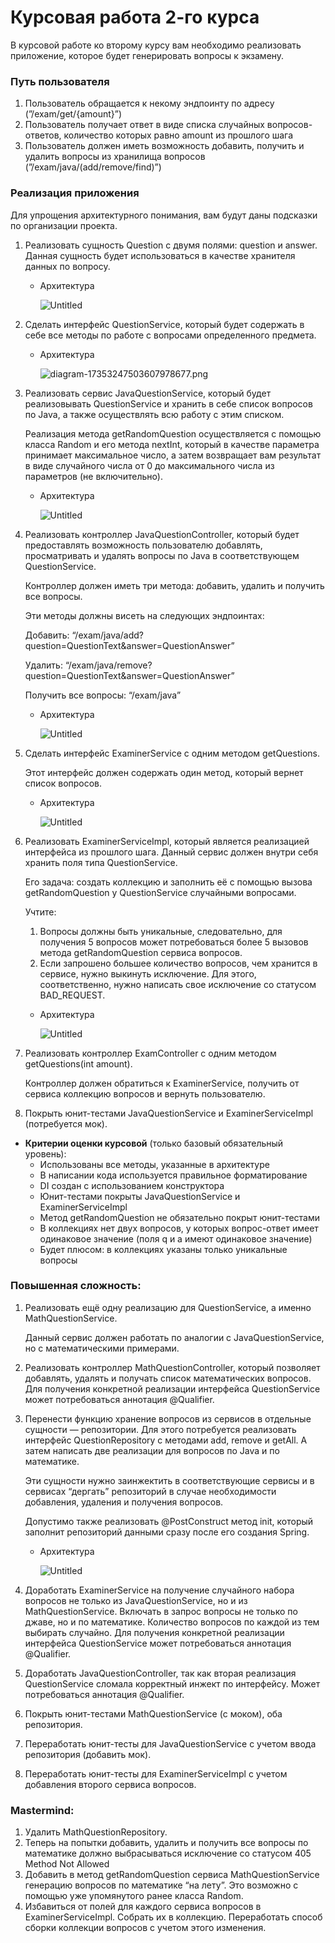 # Курсовая работа 2-го курса

В курсовой работе ко второму курсу вам необходимо реализовать приложение, которое будет генерировать вопросы к экзамену.

### Путь пользователя

1. Пользователь обращается к некому эндпоинту по адресу (”/exam/get/{amount}”)
2. Пользователь получает ответ в виде списка случайных вопросов-ответов, количество которых равно amount из прошлого шага
3. Пользователь должен иметь возможность добавить, получить и удалить вопросы из хранилища вопросов (”/exam/java/(add/remove/find)”)

### Реализация приложения

Для упрощения архитектурного понимания, вам будут даны подсказки по организации проекта.

1. Реализовать сущность Question с двумя полями: question и answer. Данная сущность будет использоваться в качестве хранителя данных по вопросу.
    - Архитектура
        
        ![Untitled](https://downloader.disk.yandex.ru/preview/2b72ec067aa9237bbfc27862411d65cfbab2885384f0f36b6c5ac8eab3a64dfb/6467c7be/IDaLvcL_rPBrTMPqZ6c9VVPxudwH2uIMRCwd0E60IeyoLW1neVK_gquTtQf-ImdcWWw980Z0toipdL5_g65vug%3D%3D?uid=0&filename=Untitled.png&disposition=inline&hash=&limit=0&content_type=image%2Fpng&owner_uid=0&tknv=v2&size=3840x1896)
        
2. Сделать интерфейс QuestionService, который будет содержать в себе все методы по работе с вопросами определенного предмета.
    - Архитектура
        
        ![diagram-17353247503607978677.png](https://downloader.disk.yandex.ru/preview/e6c73a7ba4fc131aae0437000bb73c878860a3af827bf0c3bc800c8bbf02140c/6467cae3/1oi8r3TEWm9OtEPcYeKZN1b7_7_2Fo8fH8bSeN238s53Ofy7q0k_7cBovdY__Mml9nca730aUMgxzo7fZ78T7A%3D%3D?uid=0&filename=diagram-17353247503607978677.png&disposition=inline&hash=&limit=0&content_type=image%2Fpng&owner_uid=0&tknv=v2&size=3840x1896)
        
3. Реализовать сервис JavaQuestionService, который будет реализовывать QuestionService и хранить в себе список вопросов по Java, а также осуществлять всю работу с этим списком.
    
    Реализация метода getRandomQuestion осуществляется с помощью класса Random и его метода nextInt, который в качестве параметра принимает максимальное число, а затем возвращает вам результат в виде случайного числа от 0 до максимального числа из параметров (не включительно).
    
    - Архитектура
        
        ![Untitled](https://downloader.disk.yandex.ru/preview/2011afd6b5510aafa0d1fc9e04116d5a457c46a016893e8f41db969a0272f164/6467cbcc/tHqlcpf8PYiMhx85xOHKGlb7_7_2Fo8fH8bSeN238s7fqvmj2ne_zv8O9xp3o79385ceql9uq76cd4lJM-T-IA%3D%3D?uid=0&filename=Untitled%20%281%29.png&disposition=inline&hash=&limit=0&content_type=image%2Fpng&owner_uid=0&tknv=v2&size=3840x1896)
        
4. Реализовать контроллер JavaQuestionController, который будет предоставлять возможность пользователю добавлять, просматривать и удалять вопросы по Java в соответствующем QuestionService.
    
    Контроллер должен иметь три метода: добавить, удалить и получить все вопросы.
    
    Эти методы должны висеть на следующих эндпоинтах:
    
    Добавить: “/exam/java/add?question=QuestionText&answer=QuestionAnswer”
    
    Удалить: “/exam/java/remove?question=QuestionText&answer=QuestionAnswer”
    
    Получить все вопросы: “/exam/java”
    
    - Архитектура
        
        ![Untitled](https://downloader.disk.yandex.ru/preview/6f27e408cb1fc7eeb1469234aa902919a2684ad9ca887b4084064f78fd5acdca/6467cc17/QtYJLc54tgABG7PtEo5UZ1b7_7_2Fo8fH8bSeN238s46Ban9DUfI3UKeKiG2h2CB2icif1-Sif4fNytScBJ1ww%3D%3D?uid=0&filename=Untitled%20%282%29.png&disposition=inline&hash=&limit=0&content_type=image%2Fpng&owner_uid=0&tknv=v2&size=3840x1896)
        
5. Сделать интерфейс ExaminerService с одним методом getQuestions.
    
    Этот интерфейс должен содержать один метод, который вернет список вопросов.
    
    - Архитектура
        
        ![Untitled](https://s3-us-west-2.amazonaws.com/secure.notion-static.com/09fcb326-fcd6-4f22-887b-88266928110d/Untitled.png)
        
6. Реализовать ExaminerServiceImpl, который является реализацией интерфейса из прошлого шага. Данный сервис должен внутри себя хранить поля типа QuestionService.
    
    Его задача: создать коллекцию и заполнить её с помощью вызова getRandomQuestion у QuestionService случайными вопросами. 
    
    Учтите:
    
    1.  Вопросы должны быть уникальные, следовательно, для получения 5 вопросов может потребоваться более 5 вызовов метода getRandomQuestion сервиса вопросов.
    2. Если запрошено большее количество вопросов, чем хранится в сервисе, нужно выкинуть исключение. Для этого, соответственно, нужно написать свое исключение со статусом BAD_REQUEST.
    - Архитектура
        
        ![Untitled](https://s3-us-west-2.amazonaws.com/secure.notion-static.com/4cb9d332-c716-4734-9642-22eb2969ea17/Untitled.png)
        
7. Реализовать контроллер ExamController с одним методом getQuestions(int amount).
    
    Контроллер должен обратиться к ExaminerService, получить от сервиса коллекцию вопросов и вернуть пользователю.
    
8. Покрыть юнит-тестами JavaQuestionService и ExaminerServiceImpl (потребуется мок).

- **Критерии оценки курсовой** (только базовый обязательный уровень):
    - Использованы все методы, указанные в архитектуре
    - В написании кода используется правильное форматирование
    - DI создан с использованием конструктора
    - Юнит-тестами покрыты JavaQuestionService и ExaminerServiceImpl
    - Метод getRandomQuestion не обязательно покрыт юнит-тестами
    - В коллекциях нет двух вопросов, у которых вопрос-ответ имеет одинаковое значение (поля q и a имеют одинаковое значение)
    - Будет плюсом: в коллекциях указаны только уникальные вопросы
    

### Повышенная сложность:

1. Реализовать ещё одну реализацию для QuestionService, а именно MathQuestionService.
    
    Данный сервис должен работать по аналогии с JavaQuestionService, но с математическими примерами.
    
2. Реализовать контроллер MathQuestionController, который позволяет добавлять, удалять и получать список математических вопросов. Для получения конкретной реализации интерфейса QuestionService может потребоваться аннотация @Qualifier.
3. Перенести функцию хранение вопросов из сервисов в отдельные сущности — репозитории. Для этого потребуется реализовать интерфейс QuestionRepository с методами add, remove и getAll. А затем написать две реализации для вопросов по Java и по математике.
    
    Эти сущности нужно заинжектить в соответствующие сервисы и в сервисах “дергать” репозиторий в случае необходимости добавления, удаления и получения вопросов.
    
    Допустимо также реализовать @PostConstruct метод init, который заполнит репозиторий данными сразу после его создания Spring. 
    
    - Архитектура
        
        ![Untitled](https://s3-us-west-2.amazonaws.com/secure.notion-static.com/702b4ce0-980a-48be-b68f-88f8180e0f74/Untitled.png)
        
4. Доработать ExaminerService на получение случайного набора вопросов не только из JavaQuestionService, но и из MathQuestionService. Включать в запрос вопросы не только по джаве, но и по математике. Количество вопросов по каждой из тем выбирать случайно. Для получения конкретной реализации интерфейса QuestionService может потребоваться аннотация @Qualifier.
5. Доработать JavaQuestionController, так как вторая реализация QuestionService сломала корректный инжект по интерфейсу. Может потребоваться аннотация @Qualifier.
6. Покрыть юнит-тестами MathQuestionService (с моком), оба репозитория.
7. Переработать юнит-тесты для JavaQuestionService с учетом ввода репозитория (добавить мок).
8. Переработать юнит-тесты для ExaminerServiceImpl с учетом добавления второго сервиса вопросов.

### Mastermind:

1. Удалить MathQuestionRepository.
2. Теперь на попытки добавить, удалить и получить все вопросы по математике должно выбрасываться исключение со статусом 405 Method Not Allowed
3. Добавить в метод getRandomQuestion сервиса MathQuestionService генерацию вопросов по математике “на лету”. Это возможно с помощью уже упомянутого ранее класса Random.
4. Избавиться от полей для каждого сервиса вопросов в ExaminerServiceImpl. Собрать их в коллекцию. Переработать способ сборки коллекции вопросов с учетом этого изменения.
